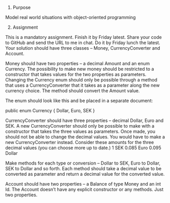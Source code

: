 1. Purpose
   
Model real world situations with object-oriented programming

2. Assignment
   
This is a mandatory assignment. Finish it by Friday latest. Share your code
to GitHub and send the URL to me in chat. Do it by Friday lunch the latest.
Your solution should have three classes – Money, CurrencyConverter and
Account.

Money should have two properties – a decimal Amount and an enum
Currency. The possibility to make new money should be restricted to a
constructor that takes values for the two properties as parameters.
Changing the Currency enum should only be possible through a method
that uses a CurrencyConverter that it takes as a parameter along the new
currency choice. The method should convert the Amount value.

The enum should look like this and be placed in a separate document:

public enum Currency
{
 Dollar,
 Euro,
 SEK
}

CurrencyConverter should have three properties – decimal Dollar, Euro and
SEK. A new CurrencyConverter should only be possible to make with a
constructor that takes the three values as parameters. Once made, you
should not be able to change the decimal values. You would have to make
a new CurrencyConverter instead. Consider these amounts for the three
decimal values (you can choose more up to date.)
1 SEK
0.085 Euro
0.095 Dollar

Make methods for each type or conversion – Dollar to SEK, Euro to Dollar,
SEK to Dollar and so forth. Each method should take a decimal value to be
converted as parameter and return a decimal value for the converted
value.

Account should have two properties – a Balance of type Money and an int
Id. The Account doesn’t have any explicit constructor or any methods. Just
two properties. 
